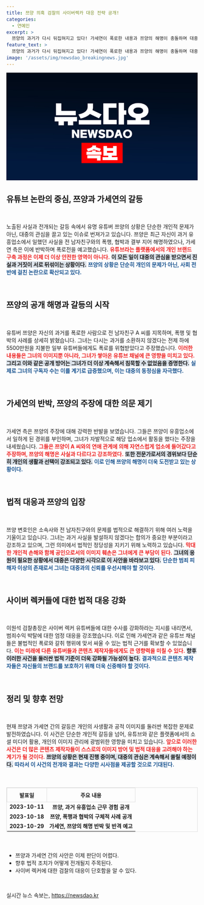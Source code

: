 ```yaml
---
title: 쯔양 의혹 검찰의 사이버렉카 대응 전략 공개!
categories:
  - 연예인
excerpt: >
  쯔양의 과거가 다시 뒤집혀지고 있다! 가세연이 폭로한 내용과 쯔양의 해명이 충돌하며 대중의 시선이 집중되고 있다. 자칫 묻힐 뻔한 진실을 둘러싼 논란, 과연 쯔양은 어떤 반응을 보일까?
feature_text: >
  쯔양의 과거가 다시 뒤집혀지고 있다! 가세연이 폭로한 내용과 쯔양의 해명이 충돌하며 대중의 시선이 집중되고 있다. 자칫 묻힐 뻔한 진실을 둘러싼 논란, 과연 쯔양은 어떤 반응을 보일까?
image: '/assets/img/newsdao_breakingnews.jpg'
---
```


<p><img src="/assets/img/newsdao_breakingnews.jpg" alt="bookingtag 속보" /></p>

<h2 data-ke-size="size26">유튜브 논란의 중심, 쯔양과 가세연의 갈등</h2>

<p data-ke-size="size16">&nbsp;</p>

<p>노출된 사실과 전개되는 갈등 속에서 유명 유튜버 쯔양의 상황은 단순한 개인적 문제가 아닌, 대중의 관심을 끌고 있는 이슈로 번져가고 있습니다. 쯔양은 최근 자신이 과거 유흥업소에서 일했던 사실을 전 남자친구와의 폭행, 협박과 결부 지어 해명하였으나, 가세연 측은 이에 반박하며 폭로전을 예고했습니다. <b><span style="color: #ee2323;">유튜브라는 플랫폼에서의 개인 브랜드 구축 과정은 이제 더 이상 안전한 영역이 아니다.</span></b> <b><span style="background-color: #21538527;">이 모든 일이 대중의 관심을 받으면서 진실과 거짓이 서로 뒤섞이는 상황이다.</span></b> <b><span style="color: #1a5490;">쯔양의 상황은 단순히 개인의 문제가 아닌, 사회 전반에 걸친 논란으로 확산되고 있다.</span></b> </p>

<p data-ke-size="size16">&nbsp;</p>

<h2 data-ke-size="size26">쯔양의 공개 해명과 갈등의 시작</h2>

<p data-ke-size="size16">&nbsp;</p>

<p>유튜버 쯔양은 자신의 과거를 폭로한 사람으로 전 남자친구 A 씨를 지목하며, 폭행 및 협박의 사례를 상세히 밝혔습니다. 그녀는 다시는 과거를 소환하지 않겠다는 전제 하에 5500만원을 지불한 일부 유튜버들에게도 폭로를 위협받았다고 주장했습니다. <b><span style="color: #ee2323;">이러한 내용들은 그녀의 이미지뿐 아니라, 그녀가 쌓아온 유튜브 채널에 큰 영향을 미치고 있다.</span></b> <b><span style="background-color: #21538527;">그리고 이와 같은 공개 방어는 그녀가 더 이상 계속해서 침묵할 수 없었음을 증명한다.</span></b> <b><span style="color: #1a5490;">실제로 그녀의 구독자 수는 이를 계기로 급증했으며, 이는 대중의 동정심을 자극했다.</span></b> </p>

<p data-ke-size="size16">&nbsp;</p>

<h2 data-ke-size="size26">가세연의 반박, 쯔양의 주장에 대한 의문 제기</h2>

<p data-ke-size="size16">&nbsp;</p>

<p>가세연 측은 쯔양의 주장에 대해 강력한 반발을 보였습니다. 그들은 쯔양이 유흥업소에서 일하게 된 경위를 부인하며, 그녀가 자발적으로 해당 업소에서 활동을 했다는 주장을 내세웠습니다. <b><span style="color: #ee2323;">그들은 쯔양이 A 씨와의 연애 관계에 의해 자연스럽게 업소에 들어갔다고 주장하며, 쯔양의 해명은 사실과 다르다고 강조하였다.</span></b> <b><span style="background-color: #21538527;">또한 전문가로서의 경위보다 단순히 개인의 생활과 선택이 강조되고 있다.</span></b> <b><span style="color: #1a5490;">이로 인해 쯔양의 해명이 더욱 도전받고 있는 상황이다.</span></b> </p>

<p data-ke-size="size16">&nbsp;</p>

<h2 data-ke-size="size26">법적 대응과 쯔양의 입장</h2>

<p data-ke-size="size16">&nbsp;</p>

<p>쯔양 변호인은 소속사와 전 남자친구와의 문제를 법적으로 해결하기 위해 여러 노력을 기울이고 있습니다. 그녀는 과거 사실을 발설하지 않겠다는 합의가 중요한 부분이라고 강조하고 있으며, 그런 의미에서 법적인 정당성을 지키기 위해 노력하고 있습니다. <b><span style="color: #ee2323;">막대한 개인적 손해와 함께 공인으로서의 이미지 훼손은 그녀에게 큰 부담이 된다.</span></b> <b><span style="background-color: #21538527;">그녀의 응원이 필요한 상황에서 대중은 다양한 시각으로 이 사안을 바라보고 있다.</span></b> <b><span style="color: #1a5490;">단순한 범죄 피해자 이상의 존재로서 그녀는 대중과의 신뢰를 우선시해야 할 것이다.</span></b> </p>

<p data-ke-size="size16">&nbsp;</p>

<h2 data-ke-size="size26">사이버 렉커들에 대한 법적 대응 강화</h2>

<p data-ke-size="size16">&nbsp;</p>

<p>이원석 검찰총장은 사이버 렉커 유튜버들에 대한 수사를 강화하라는 지시를 내리면서, 범죄수익 박탈에 대한 엄정 대응을 강조했습니다. 이로 인해 가세연과 같은 유튜브 채널들은 불법적인 폭로와 갈취 행위에 맞서 싸울 수 있는 법적 근거를 확보할 수 있었습니다. <b><span style="color: #ee2323;">이는 미래에 다른 유튜버들과 콘텐츠 제작자들에게도 큰 영향력을 미칠 수 있다.</span></b> <b><span style="background-color: #21538527;">향후 이러한 사건을 둘러싼 법적 기준이 더욱 강화될 가능성이 높다.</span></b> <b><span style="color: #1a5490;">결과적으로 콘텐츠 제작자들은 자신들의 브랜드를 보호하기 위해 더욱 신중해야 할 것이다.</span></b> </p>

<p data-ke-size="size16">&nbsp;</p>

<h2 data-ke-size="size26">정리 및 향후 전망</h2>

<p data-ke-size="size16">&nbsp;</p>

<p>현재 쯔양과 가세연 간의 갈등은 개인의 사생활과 공적 이미지를 둘러싼 복잡한 문제로 발전하였습니다. 이 사건은 단순한 개인적 갈등을 넘어, 유튜브와 같은 플랫폼에서의 소셜 미디어 활용, 개인의 이미지 관리에 광범위한 영향을 미치고 있습니다. <b><span style="color: #ee2323;">앞으로 이러한 사건은 더 많은 콘텐츠 제작자들이 스스로의 이미지 방어 및 법적 대응을 고려해야 하는 계기가 될 것이다.</span></b> <b><span style="background-color: #21538527;">쯔양의 상황은 현재 진행 중이며, 대중의 관심은 계속해서 쏠릴 예정이다.</span></b> <b><span style="color: #1a5490;">따라서 이 사건의 전개와 결과는 다양한 시사점을 제공할 것으로 기대된다.</span></b> </p>

<p data-ke-size="size16">&nbsp;</p>

<table style="border: 1px solid #ddd; width: 100%; margin: 20px 0; border-collapse: collapse;">
  <thead>
    <tr>
      <th style="border: 1px solid #ddd; text-align: center; padding: 8px;">발표일</th>
      <th style="border: 1px solid #ddd; text-align: center; padding: 8px;">주요 내용</th>
    </tr>
  </thead>
  <tbody>
    <tr>
      <td style="text-align: center; height: 17px;"><b>2023-10-11</b></td>
      <td style="text-align: center; height: 17px;"><b>쯔양, 과거 유흥업소 근무 경험 공개</b></td>
    </tr>
    <tr>
      <td style="text-align: center; height: 17px;"><b>2023-10-18</b></td>
      <td style="text-align: center; height: 17px;"><b>쯔양, 폭행과 협박의 구체적 사례 공개</b></td>
    </tr>
    <tr>
      <td style="text-align: center; height: 17px;"><b>2023-10-29</b></td>
      <td style="text-align: center; height: 17px;"><b>가세연, 쯔양의 해명 반박 및 반격 예고</b></td>
    </tr>
  </tbody>
</table>

<p data-ke-size="size16">&nbsp;</p>

<ul>
  <li>쯔양과 가세연 간의 사안은 이제 판단이 어렵다.</li>
  <li>향후 법적 조치가 어떻게 전개될지 주목된다.</li>
  <li>사이버 렉커에 대한 검찰의 대응이 단호함을 알 수 있다.</li>
</ul>

<p data-ke-size="size16">&nbsp;</p>
실시간 뉴스 속보는, <a href="https://newsdao.kr" rel="dofollow">https://newsdao.kr</a>


